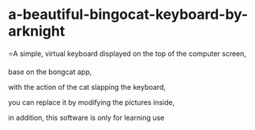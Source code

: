 # a-beautiful-bingocat-keyboard-by-arknight

⭐A simple, virtual keyboard displayed on the top of the computer screen,

base on the bongcat app,

with the action of the cat slapping the keyboard, 

you can replace it by modifying the pictures inside, 

in addition, this software is only for learning use

